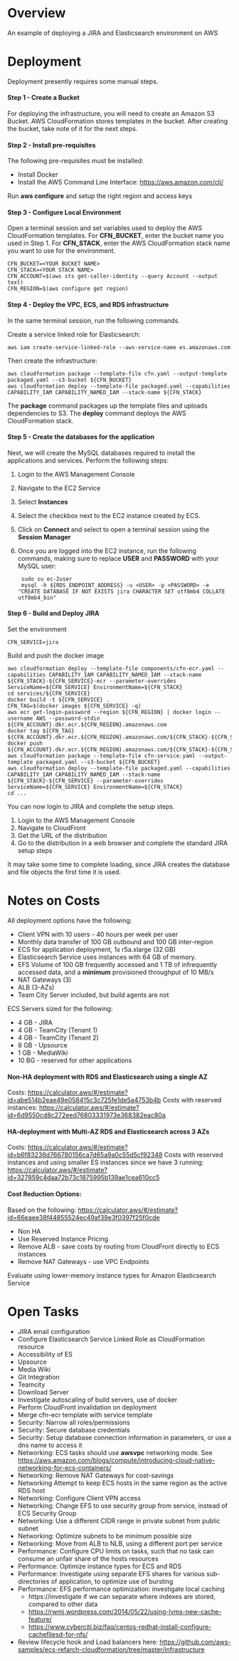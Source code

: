 
# Overview

An example of deploying a JIRA and Elasticsearch environment on AWS

# Deployment

Deployment presently requires some manual steps.

#### Step 1 - Create a Bucket

For deploying the infrastructure, you will need to create an Amazon S3 Bucket. 
AWS CloudFormation stores templates in the bucket. 
After creating the bucket, take note of it for the next steps.

#### Step 2 - Install pre-requisites

The following pre-requisites must be installed:
 
* Install Docker
* Install the AWS Command Line Interface: https://aws.amazon.com/cli/

Run **aws configure** and setup the right region and access keys

#### Step 3 - Configure Local Environment

Open a terminal session and set variables used to deploy the AWS CloudFormation templates. 
For **CFN_BUCKET**, enter the bucket name you used in Step 1.
For **CFN_STACK**, enter the AWS CloudFormation stack name you want to use for the environment. 

    CFN_BUCKET=<YOUR BUCKET NAME>
    CFN_STACK=<YOUR STACK NAME>
    CFN_ACCOUNT=$(aws sts get-caller-identity --query Account --output text)
    CFN_REGION=$(aws configure get region)

#### Step 4 - Deploy the VPC, ECS, and RDS infrastructure 

In the same terminal session, run the following commands.

Create a service linked role for Elasticsearch:

    aws iam create-service-linked-role --aws-service-name es.amazonaws.com

Then create the infrastructure:

    aws cloudformation package --template-file cfn.yaml --output-template packaged.yaml --s3-bucket ${CFN_BUCKET}
    aws cloudformation deploy --template-file packaged.yaml --capabilities CAPABILITY_IAM CAPABILITY_NAMED_IAM --stack-name ${CFN_STACK}

The **package** command packages up the template files and uploads dependencies to S3. The **deploy** command deploys the AWS CloudFormation stack.

#### Step 5 - Create the databases for the application

Next, we will create the MySQL databases required to install the applications and services. 
Perform the following steps:  

1. Login to the AWS Management Console 
2. Navigate to the EC2 Service
3. Select **Instances**
4. Select the checkbox next to the EC2 instance created by ECS.
5. Click on **Connect** and select to open a terminal session using the **Session Manager**
6. Once you are logged into the EC2 instance, run the following commands,
 making sure to replace **USER** and **PASSWORD** with your MySQL user:

        sudo su ec-2user
        mysql -h ${RDS_ENDPOINT_ADDRESS} -u <USER> -p <PASSWORD> -e "CREATE DATABASE IF NOT EXISTS jira CHARACTER SET utf8mb4 COLLATE utf8mb4_bin"

#### Step 6 - Build and Deploy JIRA

Set the environment
    
    CFN_SERVICE=jira
   
Build and push the docker image

    aws cloudformation deploy --template-file components/cfn-ecr.yaml --capabilities CAPABILITY_IAM CAPABILITY_NAMED_IAM --stack-name ${CFN_STACK}-${CFN_SERVICE}-ecr --parameter-overrides ServiceName=${CFN_SERVICE} EnvironmentName=${CFN_STACK}
    cd services/${CFN_SERVICE}    
    docker build -t ${CFN_SERVICE} .    
    CFN_TAG=$(docker images ${CFN_SERVICE} -q)
    aws ecr get-login-password --region ${CFN_REGION} | docker login --username AWS --password-stdin ${CFN_ACCOUNT}.dkr.ecr.${CFN_REGION}.amazonaws.com
    docker tag ${CFN_TAG} ${CFN_ACCOUNT}.dkr.ecr.${CFN_REGION}.amazonaws.com/${CFN_STACK}-${CFN_SERVICE}
    docker push ${CFN_ACCOUNT}.dkr.ecr.${CFN_REGION}.amazonaws.com/${CFN_STACK}-${CFN_SERVICE}
    aws cloudformation package --template-file cfn-service.yaml --output-template packaged.yaml --s3-bucket ${CFN_BUCKET}
    aws cloudformation deploy --template-file packaged.yaml --capabilities CAPABILITY_IAM CAPABILITY_NAMED_IAM --stack-name ${CFN_STACK}-${CFN_SERVICE} --parameter-overrides ServiceName=${CFN_SERVICE} EnvironmentName=${CFN_STACK}
    cd ...

You can now login to JIRA and complete the setup steps.

1. Login to the AWS Management Console 
2. Navigate to CloudFront
3. Get the URL of the distribution
4. Go to the distribution in a web browser and complete the standard JIRA setup steps

It may take some time to complete loading, since JIRA creates the database and file objects the first time it is used.


# Notes on Costs

All deployment options have the following:

* Client VPN with 10 users - 40 hours per week per user
* Monthly data transfer of 100 GB outbound and 100 GB inter-region
* ECS for application deployment, 1x r5a.xlarge (32 GB) 
* Elasticsearch Service uses instances with 64 GB of memory.
* EFS Volume of 100 GB frequently accessed and 1 TB of infrequently accessed data, and a **minimum** provisioned throughput of 10 MB/s
* NAT Gateways (3)
* ALB (3-AZs)
* Team City Server included, but build agents are not

ECS Servers sized for the following:

* 4 GB - JIRA
* 4 GB - TeamCity (Tenant 1)
* 4 GB - TeamCity (Tenant 2)
* 8 GB - Upsource 
* 1 GB - MediaWiki
* 10 BG - reserved for other applications

#### Non-HA deployment with RDS and Elasticsearch using a single AZ
    
Costs: https://calculator.aws/#/estimate?id=abe514b2eae49e058415c3c725fe1de5a4753b4b
Costs with reserved instances: https://calculator.aws/#/estimate?id=6d9550cd8c272eed76803331973e368382eac80a

#### HA-deployment with Multi-AZ RDS and Elasticsearch across 3 AZs

Costs: https://calculator.aws/#/estimate?id=b6f83236d766780156ca7d65a9a0c55d5cf92348
Costs with reserved instances and using smaller ES instances since we have 3 running: https://calculator.aws/#/estimate?id=327859c4daa72b73c1875995b139ae1cea610cc5


#### Cost Reduction Options:

Based on the following: https://calculator.aws/#/estimate?id=66eaee38f44855524ec49af39e3f0397f25f0cde

* Non HA
* Use Reserved Instance Pricing
* Remove ALB - save costs by routing from CloudFront directly to ECS instances
* Remove NAT Gateways - use VPC Endpoints

Evaluate using lower-memory instance types for Amazon Elasticsearch Service


# Open Tasks

* JIRA email configuration
* Configure Elasticsearch Service Linked Role as CloudFormation resource
* Accessibility of ES
* Upsource
* Media Wiki
* Git Integration
* Teamcity
* Download Server
* Investigate autoscaling of build servers, use of docker
* Perform CloudFront invalidation on deployment
* Merge cfn-ecr template with service template
* Security: Narrow all roles/permissions
* Security: Secure database credentials
* Security: Setup database connection information in parameters, or use a dns name to access it
* Networking: ECS tasks should use **awsvpc** networking mode. See https://aws.amazon.com/blogs/compute/introducing-cloud-native-networking-for-ecs-containers/
* Networking: Remove NAT Gateways for cost-savings
* Networking Attempt to keep ECS hosts in the same region as the active RDS host
* Networking: Configure Client VPN access
* Networking: Change EFS to use security group from service, instead of ECS Security Group
* Networking: Use a different CIDR range in private subnet from public subnet
* Networking: Optimize subnets to be minimum possible size
* Networking: Move from ALB to NLB, using a different port per service	   
* Performance: Configure CPU limits on tasks, such that no task can consume an unfair share of the hosts resources
* Performance: Optimize instance types for ECS and RDS
* Performance: Investigate using separate EFS shares for various sub-directories of application, to optimize use of bursting
* Performance: EFS performance optimization: investigate local caching
    * https://investigate if we can separate where indexes are stored, compared to other data
    * https://rwmj.wordpress.com/2014/05/22/using-lvms-new-cache-feature/
    * https://www.cyberciti.biz/faq/centos-redhat-install-configure-cachefilesd-for-nfs/
* Review lifecycle hook and Load balancers here: https://github.com/aws-samples/ecs-refarch-cloudformation/tree/master/infrastructure




 